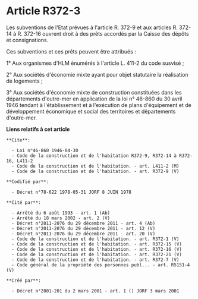 # Article R372-3

Les subventions de l'Etat prévues à l'article R. 372-9 et aux articles R. 372-14 à R. 372-16 ouvrent droit à des prêts
accordés par la Caisse des dépôts et consignations.

Ces subventions et ces prêts peuvent être attribués :

1° Aux organismes d'HLM énumérés à l'article L. 411-2 du code susvisé ;

2° Aux sociétés d'économie mixte ayant pour objet statutaire la réalisation de logements ;

3° Aux sociétés d'économie mixte de construction constituées dans les départements d'outre-mer en application de la loi n°
46-860 du 30 avril 1946 tendant à l'établissement et à l'exécution de plans d'équipement et de développement économique et
social des territoires et départements d'outre-mer.

**Liens relatifs à cet article**

	**Cite**:

	  - Loi n°46-860 1946-04-30
	  - Code de la construction et de l'habitation R372-9, R372-14 à R372-16, L411-2
	  - Code de la construction et de l'habitation. - art. L411-2 (M)
	  - Code de la construction et de l'habitation. - art. R372-9 (V)

	**Codifié par**:

	  - Décret n°78-622 1978-05-31 JORF 8 JUIN 1978

	**Cité par**:

	  - Arrêté du 6 août 1993 - art. 1 (Ab)
	  - Arrêté du 18 mars 2002 - art. 2 (V)
	  - Décret n°2011-2076 du 29 décembre 2011 - art. 4 (Ab)
	  - Décret n°2011-2076 du 29 décembre 2011 - art. 12 (V)
	  - Décret n°2011-2076 du 29 décembre 2011 - art. 20 (V)
	  - Code de la construction et de l'habitation. - art. R372-1 (V)
	  - Code de la construction et de l'habitation. - art. R372-15 (V)
	  - Code de la construction et de l'habitation. - art. R372-16 (V)
	  - Code de la construction et de l'habitation. - art. R372-21 (V)
	  - Code de la construction et de l'habitation. - art. R372-7 (V)
	  - Code général de la propriété des personnes publ... - art. R5151-4 (V)

	**Créé par**:

	  - Décret n°2001-201 du 2 mars 2001 - art. 1 () JORF 3 mars 2001
